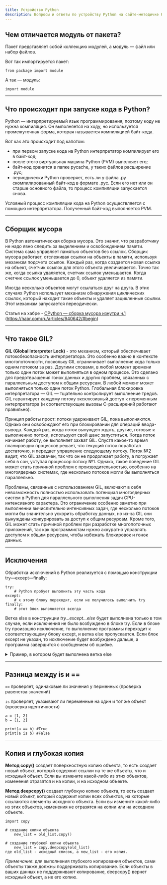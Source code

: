 ```yaml
---
title: Устройство Python
description: Вопросы и ответы по устройству Python на сайте-методичке Python FAQ.
---
```



## Чем отличается модуль от пакета?
Пакет представляет собой коллекцию модулей, а модуль — файл или набор файлов.

Вот так импортируется пакет:

    from package import module

А так — модуль:

    import module

---

## Что происходит при запуске кода в Python?
Python — интерпретируемый язык программирования, поэтому коду не нужна компиляция. Он выполняется на ходу, но используется промежуточная форма, которая называется компиляцией байт-кода.

Вот как это происходит под капотом:

- при первом запуске кода на Python интерпретатор компилирует его в байт-код;
- после этого виртуальная машина Python (PVM) выполняет его;
- байт-код хранится в папке pycache, у таких файлов расширение .pyc;
- периодически Python проверяет, есть ли у файла .py скомпилированный байт-код в формате .pyc. Если его нет или он старше основного файла, то процесс компиляции запускается снова.

Условный процесс компиляции кода на Python осуществляется с помощью интерпретатора. Полученный байт-код выполняется PVM.

---

## Сборщик мусора
В Python автоматическая сборка мусора. Это значит, что разработчику не надо явно следить за выделением и освобождением памяти. Система сама управляет памятью объектов без ссылок.
Сборщик мусора работает, отслеживая ссылки на объекты в памяти, используя механизм подсчета ссылок. Каждый раз, когда создается новая ссылка на объект, счетчик ссылок для этого объекта увеличивается. Точно так же, когда ссылка удаляется, счетчик ссылок уменьшается.
Когда счетчик ссылок уменьшается до 0, объект удаляется из памяти.

Иногда несколько объектов могут ссылаться друг на друга. В этих случаях Python использует механизм обнаружения циклических ссылок, который находит такие объекты и удаляет зацикленные ссылки.
Этот механизм запускается переодически.

Статья на хабре - [CPython — сборка мусора изнутри ч.1 ](https://habr.com/ru/articles/940642/#begin) (https://habr.com/ru/articles/940642/#begin)

---

## Что такое GIL?
**GIL (Global Interpreter Lock)** - это механизм, который обеспечивает потокобезопасность интерпретатора. Это особенно важно в контексте многопоточности, поскольку GIL ограничивает выполнение кода только одним потоком за раз. Другими словами, в любой момент времени только один поток может выполняться в одном процессе. Это сделано для предотвращения гонок данных и других проблем, связанных с параллельным доступом к общим ресурсам.
В любой момент может выполняться только один поток Python. Глобальная блокировка интерпретатора — GIL — тщательно контролирует выполнение тредов. GIL гарантирует каждому потоку эксклюзивный доступ к переменным интерпретатора (и соответствующие вызовы C-расширений работают правильно).

Принцип работы прост: потоки удерживают GIL, пока выполняются. Однако они освобождают его при блокировании для операций ввода-вывода. Каждый раз, когда поток вынужден ждать, другие, готовые к выполнению потоки, используют свой шанс запуститься.
Когда поток начинает работу, он выполняет захват GIL. Спустя какое-то время планировщик процессов решает, что текущий поток поработал достаточно, и передает управление следующему потоку. Поток №2 видит, что GIL захвачен, так что он не продолжает работу, а погружает себя в сон, уступая процессор потоку №1.
Однако, такое поведение GIL может стать причиной проблем с производительностью, особенно на многоядерных системах, где несколько потоков могли бы выполняться параллельно.

Проблемы, связанные с использованием GIL, включают в себя невозможность полностью использовать потенциал многоядерных систем в Python для параллельного выполнения задач CPU-интенсивного характера. Это ограничение особенно заметно при выполнении вычислительно интенсивных задач, где несколько потоков могли бы значительно ускорить обработку данных, но из-за GIL они вынуждены конкурировать за доступ к общим ресурсам. Кроме того, GIL может стать причиной проблем при разработке многопоточных приложений, так как программистам нужно аккуратно управлять доступом к общим ресурсам, чтобы избежать блокировок и гонок данных.

---

## Исключения
Обработка исключений в Python реализуется с помощью конструкции try—except—finally:

    try:
        # Python пробует выполнить эту часть кода
    except:
        # к этому блоку переходит, если не получилось выполнить try
    finally:
        # этот блок выполняется всегда

Ветка else в конструкции _try…except…else_ будет выполнена только в том случае, если исключения не было возбуждено в блоке try. Если в блоке try произошло исключение, то выполнение программы переходит к соответствующему блоку except, и ветка else пропускается. Если блок except не указан, то исключение будет возбуждено дальше, а программа завершится с сообщением об ошибке.

<details>
  <summary>Пример, в котором будет выполнена ветка else</summary>
    try:
       # some code here
    except:
       # code to handle the exception
    else:
       # code to execute if there is no exceptionп

Если в блоке try не возникает исключений, то выполняется код в блоке else.
</details>

---

## Разница между is и ==
`==` проверяет, одинаковые ли значения у перменных (проверка равенства значений)

`is` проверяет, указывают ли переменные на один и тот же объект (проверка идентичности)

    a = [1, 2]
    b = [1, 2]
    
    print(a == b) #True
    print(a is b) #False

---

## Копия и глубокая копия
**Метод copy()** создает поверхностную копию объекта, то есть создает новый объект, который содержит ссылки на те же объекты, что и исходный объект. Если вы измените какой-либо из этих объектов, изменения отразятся и на копии, и на исходном объекте.

**Метод deepcopy()** создает глубокую копию объекта, то есть создает новый объект, который содержит копии всех объектов, на которые ссылаются элементы исходного объекта. Если вы измените какой-либо из этих объектов, изменения не отразятся на копии или на исходном объекте.

    import copy
    
    # создание копии объекта
        new_list = old_list.copy()
    
    # создание глубокой копии объекта
        new_list = copy.deepcopy(old_list)
    где old_list - исходный список, а new_list - его копия.

_Примечание_: для выполнения глубокого копирования объектов, сами объекты также должны поддерживать копирование. Если объекты в ваших данных не поддерживают копирование, deepcopy() вернет исходный объект, а не его копию.
